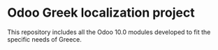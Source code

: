 Odoo Greek localization project
===============================

This repository includes all the Odoo 10.0 modules developed to fit the
specific needs of Greece.
